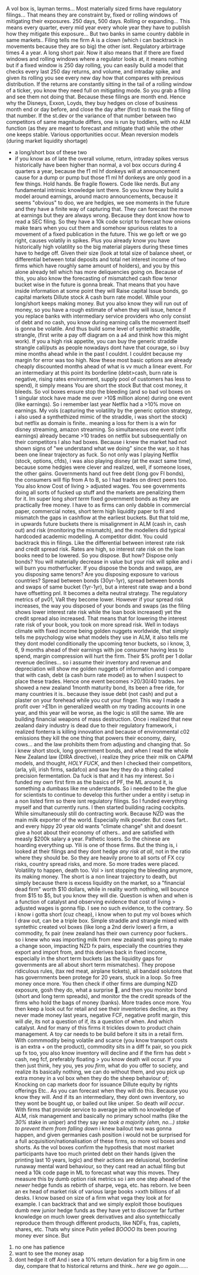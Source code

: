 A vol box is, layman terms...
Most materially sized firms have regulatory filings...
That means they are constraint by, fixed or rolling windows of mitigating their exposures.
250 days, 500 days. Rolling or expanding...
This means every quarter, every mid year every whole year they have to publish how they mitigate this exposure...
But two banks in same country dabble in same markets..
Filing tells me firm A is a clown (which i can backtrack in movements because they are so big) the other isnt.
Regulatory arbirtrage times 4 a year. A long short pair.
Now it also means that if there are fixed windows and rolling windows where a regulator looks at, it means nothing but if a fixed window is 250 day rolling, you can easily build a model that checks every last 250 day returns, and volume, and intraday spike, and given its rolling you see every new day how that compares with previous distribution.
If the returns are constantly sitting in the tail of a rolling window of a ticker, you know they need full on mitigating mode.
So you grab a filing and see them not doing that.
Because these filings are month end. Hence why the Disneys, Exxon, Loyds, they buy hedges on close of business month end or day before, and close the day after (first) to mask the filing of that number.
If the st.dev or the variance of that number between two competitors of same magnitude differs, one is run  by toddlers, with no ALM function (as they are meant to forecast and mitigate that) while the other one keeps stable.
Various opportunities occur.
Mean reversion models (during market liquidity shortage)
+ a long/short box of these two
+ if you know as of late the overall volume, return, intraday spikes versus historically have been higher than normal, a vol box occurs during 4 quarters a year, because the f1 ml hf donkeys will at announcement cause for a dump or pump but those f1 ml hf donkeys are only good in a few things. Hold hands. Be fragile flowers. Code like nerds. But any fundamental intrinsic knowledge isnt there.
So you know they build a model around earnings, around macro announcements, because it seems "obvious" to doo, we are hedgies, we see moments in the future and they have a finite way of capturing that.
They can forecast the move at earnings but they are always wrong. Because they dont know how to read a SEC filing. So they have a 10k code script to forecast how onions make tears when you cut them and somehow spurious relates to a movement of a fixed publication in the future.
This we go left or we go right, causes volatily in spikes.
Plus you already know you have historically high volatility so the big material players during these times have to hedge off.
Given their size (look at total size of balance sheet, or differential between total deposits and total net interest income of two firms which have roughly same amount of holders), and you by this alone already tell which has more deliquencies going on.
Because of this, you also know the forecasting of mismatched cash flow tenor bucket wise in the future is gonna break.
That means that you have inside information at some point they will
Raise capital
Issue bonds, go capital markets
Dillute stock
A cash burn rate model. 
While your long/short keeps making money. 
But you also know they will run out of money, so you have a rough estimate of when they will issue, hence if you replace banks with intermediary service providers who only consist of debt and no cash, you know during earning calls the movement itself is gonna be volatile. And thus build some level of syntethic straddle, strangle, (first write a pay off diagram on a a4 and think how this might work). If you a high risk appetite, you can buy the generic straddle strangle call/puts as people nowadays dont have that courage, so i buy mine months ahead while in the past I couldnt. I couldnt because my margin for error was too high. Now these most basic options are already cheaply discounted months ahead of what is vv much a linear event. For an intermediary at this point its borderline (debt>cash, burn rate is negative, rising rates environment, supply pool of customers has less to spend), it simply means
You are short the stock
But that cost money, it bleeds.
So vol boxes ensure stop the bleeding (and so bad vol boxes on 1 singular stock have made me over >10$ million alone) during one event (like earnings). So i remember last year Netflix had a >10% move on earnings. My vols (capturing the volatility by the generic option strategy, i also used a synthethized mimic of the straddle, i was short the stock) but netflix as domain is finite.. meaning a loss for them is a win for disney streaming, amazon streaming. So simultaneous one event (nflx earnings) already became >10 trades on netflix but subsequentially on their competitors I also had boxes. Because i knew the market had not shown signs of "we understand what we doing" since the war, so it has been one linear trajectory as fuck. So not only was I playing Netflix (stock, options, cfds), i was also playing disney (at the exact same time), because some hedgies were clever and realized, well, if someone loses, the other gains. Governments hand out free debt (long gov FI bonds), the consumers will flip from A to B, so I had trades on direct peers too.
You also know 
Cost of living > adjusted wages.
You see governments doing all sorts of fucked up stuff and the markets are penalizing them for it. Im super long *short term* fixed government bonds as they are practically free money. I have to as firms can only dabble in commercial paper, commercial notes, short term high liquidity paper to fil and mismatch the gaps in cashflow at the earliest buckets. But that told me, in upwards future buckets there is misalignment in ALM (cash in, cash out) and risk (monitoring the mismatch), and the modellers did typical hardcoded academic modelling. 
A competitor didnt. You could backtrack this in filings. 
Like the differential between interest rate risk and credit spread risk.
Rates are high, so interest rate risk on the loan books need to be lowered. 
So you dispose.
But how?
Dispose only bonds? You will materially decrease in value but your risk will spike and i will burn you motherfucker.
If you dispose the bonds and swaps, are you disposing same tenors? Are you disposing exposure to various countries? Spread between bonds (30yr-1yr), spread between bonds and swaps of same bucket (1yr-1yr), but a interest rate swap and a bond have offsetting pnl. It becomes a delta neutral strategy. The regulatory metrics of pv01, VaR they become lower. 
However if your spread risk increases, the way you disposed of your bonds and swaps (as the filing shows lower interest rate risk while the loan book increased) yet the credit spread also increased.
That means that for lowering the interest rate risk of your book, you took on more spread risk. 
Well in todays climate with fixed income being golden nuggets worldwide, that simply tells me psychology wise what models they use in ALM, it also tells me they dont model conditionally the upcoming tenor buckets, so i know, 3, 6, 9 months ahead of their earnings with joe consumer having less to spend, margin compression will hurt the firm. Their $%  profit per 1 dollar revenue declines... so i assume their inventory and revenue and depreciation will show me golden nuggets of information and i compare that with cash, debt (a cash burn rate model) as to when I suspect to place these trades. Hence one event becomes >20/30/40 trades.
Ive showed a new zealand 1month maturity bond, its been a free ride, for many countries it is.. because they issue debt (not cash) and put a plaster on your forehead while you cut your finger.
This way I made a profit over >£1bn in generalized wealth on my trading accounts in one year, and this year will be worse, as the logic is still the same.
We are building financial weapons of mass destruction. 
Once i realized that new zealand dairy industry is dead due to their regulatory framework, i realized fonterra is killing innovation and because of environmental c02 emissions they kill the one thing that powers their economy, dairy, cows... and the law prohibits them from adjusting and changing that.
So i knew short stock, long government bonds, and when I read the whole New Zealand law (DIRA directive), i realize they price their milk on CAPM models, and thought, *HOLY FUCK*, and then I checked their competitors, (arla, yili, irish firms, sadafco) and saw hey they do a thing called precision fermentation.
Da fuck is that and it has my interest. So i funded my own first firm as the basics of PF, the ML around it, is something a dumbass like me understands. So i needed to be the glue for scientists to continue to develop this further under a entity i setup in a non listed firm so there isnt regulatory filings. 
So I funded everything myself and that currently runs.
I then started building racing cockpits.
While simultaneously still do contracting work.
Because NZD was the main milk exporter of the world. Especially milk powder.
But cows fart.. and every hippy 20 year old wants "climate change" shit and doesnt give a hoot about their economy of others.. and are satisfied with measly $200k salary a year. Pathetic losers.
So the chinese are hoarding everything up. Yili is one of those firms. But the thing is, i looked at their filings and they dont hedge *any risk at all*, not in the ratio where they should be.
So they are heavily prone to all sorts of FX ccy risks, country spread risks, and more. So more trades were placed. Volatility to happen, death too.
Vol > isnt stopping the bleeding anymore, its making money.
The short is a non linear trajectory to death, but simply because there is excess liquidity on the market, so a "financial dead firm" worth $10 dollars, while in reality worth nothing, will bounce from $15 to $5, but you know they will die. Question is when and when is a function of catalyst and observing evidence that cost of living > adjusted wages is gonna flip. I see no such evidence, to the contrary. So i know i gotta short (cuz cheap), i know when to put my vol boxes which I draw out, can be a triple box. Simple straddle and strangle mixed with syntethic created vol boxes (like long a 2nd deriv lower) a firm, a commodity, fx pair (new zealand has their own currency poor fuckers.. so i knew who was importing milk from new zealand) was going to make a change soon, impacting NZD fx pairs, especially the countries they export and import from, and this derives back in fixed income, especially in the short term buckets (as the liquidity gaps for governments are all about short term mismatches). They propose ridiculous rules, (tax red meat, airplane tickets), all bandaid solutons that has governments been protege for 20 years, stuck in a loop. So free money once more. 
You then check if other firms are dumping NZD exposure, gosh they do, what a surprise 🫣, and then you monitor bond (short and long term spreads), and monitor the the credit spreads of the firms who hold the bags of money (banks). More trades once more.
You then keep a look out for retail and see their inventories decline, as they never made money last years, negative FCF, negative profit margin, this will *die*, its not a question of if, its a question of when. And which catalyst.
And for many of this firms it trickles down to product chain management.
A toy car needs to be build before it sits in a retail firm.
With commmodity being volatile and scarce (you know transport costs is an extra + on the product), commodity sits in a diff fx pair, so you pick up fx too, you also know inventory will decline and if the firm has debt > cash, neg fcf, preferably floating > you know death will occur. If you then just think, hey you, yes *you firm*, what do you offer to society, and realize its basically nothing, we can do without them, and you pick up extra money in a vol box when they do the sheep behaviour of;
Knocking on cap markets door for issuance 
Dillute equity by rights offerings
Etc..
As you can forecast when they will do this.
Because you know they will.
And if its an intermediary, they dont own inventory, so they wont be bought up, or bailed out like uniper. So death *will occur*. 
With firms that provide service to average joe with no knowledge of ALM, risk management and basically no primary school maths (like the _30%_ stake in uniper) and they say *we took a majority (ehm, no...) stake to prevent them from falling down* i knew bailout two was gonna happen, and given germanies cash position i would not be surprised for a full acquisition/nationalisation of these firms, so more vol boxes and shorts.
As the vol boxes confirm the hypothesis that most market participants have too much printed debt on their hands (given the printing last 10 years, logic) and their actions are delusional, borderline runaway mental ward behaviour, so they cant read an actual filing but need a 10k code page in ML to forecast what way this moves. They measure this by dumb option risk metrics so i am one step ahead of the *newer* hedge funds as rebirth of sharpe, vega, etc. has reborn.
Ive been an ex head of market risk of various large books >xxth billions of all desks.
I know based on size of a firm what vega they look at for example.
I can backtrack that and we simply exploit those boutiques dumb new junior hedge funds as they have yet to discover far further knowledge on much lower greek derivatives and also syntethiccally reproduce them through different products, like NDFs, fras, caplets, shares, etc.
Thats why since Putin yelled
*BOOOO*
Its been pouring money ever since.
But 
1) no one has patience
2) want to see the money asap
3) dont hedge it off
And i see a 10% return deviation for a big firm in one day, compare that to historical returns and think..
_here we go again_......
